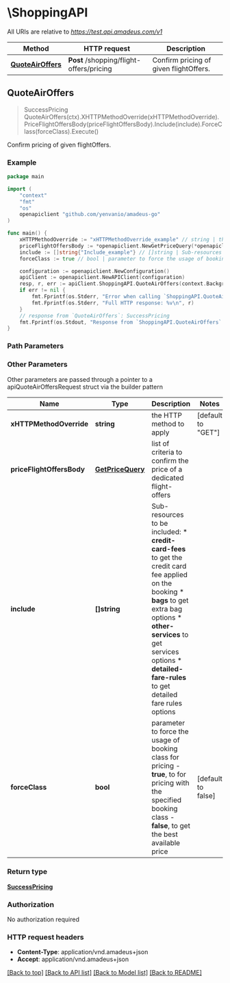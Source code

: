 # \ShoppingAPI

All URIs are relative to *https://test.api.amadeus.com/v1*

Method | HTTP request | Description
------------- | ------------- | -------------
[**QuoteAirOffers**](ShoppingAPI.md#QuoteAirOffers) | **Post** /shopping/flight-offers/pricing | Confirm pricing of given flightOffers.



## QuoteAirOffers

> SuccessPricing QuoteAirOffers(ctx).XHTTPMethodOverride(xHTTPMethodOverride).PriceFlightOffersBody(priceFlightOffersBody).Include(include).ForceClass(forceClass).Execute()

Confirm pricing of given flightOffers.

### Example

```go
package main

import (
    "context"
    "fmt"
    "os"
    openapiclient "github.com/yenvanio/amadeus-go"
)

func main() {
    xHTTPMethodOverride := "xHTTPMethodOverride_example" // string | the HTTP method to apply (default to "GET")
    priceFlightOffersBody := *openapiclient.NewGetPriceQuery(*openapiclient.NewFlightOfferPricingIn("flight-offer-pricing", []openapiclient.FlightOffer{*openapiclient.NewFlightOffer("flight-offer", "1")})) // GetPriceQuery | list of criteria to confirm the price of a dedicated flight-offers
    include := []string{"Include_example"} // []string | Sub-resources to be included:  * **credit-card-fees** to get the credit card fee applied on the booking  * **bags** to get extra bag options  * **other-services** to get services options  * **detailed-fare-rules** to get detailed fare rules options  (optional)
    forceClass := true // bool | parameter to force the usage of booking class for pricing - **true**, to for pricing with the specified booking class - **false**, to get the best available price  (optional) (default to false)

    configuration := openapiclient.NewConfiguration()
    apiClient := openapiclient.NewAPIClient(configuration)
    resp, r, err := apiClient.ShoppingAPI.QuoteAirOffers(context.Background()).XHTTPMethodOverride(xHTTPMethodOverride).PriceFlightOffersBody(priceFlightOffersBody).Include(include).ForceClass(forceClass).Execute()
    if err != nil {
        fmt.Fprintf(os.Stderr, "Error when calling `ShoppingAPI.QuoteAirOffers``: %v\n", err)
        fmt.Fprintf(os.Stderr, "Full HTTP response: %v\n", r)
    }
    // response from `QuoteAirOffers`: SuccessPricing
    fmt.Fprintf(os.Stdout, "Response from `ShoppingAPI.QuoteAirOffers`: %v\n", resp)
}
```

### Path Parameters



### Other Parameters

Other parameters are passed through a pointer to a apiQuoteAirOffersRequest struct via the builder pattern


Name | Type | Description  | Notes
------------- | ------------- | ------------- | -------------
 **xHTTPMethodOverride** | **string** | the HTTP method to apply | [default to &quot;GET&quot;]
 **priceFlightOffersBody** | [**GetPriceQuery**](GetPriceQuery.md) | list of criteria to confirm the price of a dedicated flight-offers | 
 **include** | **[]string** | Sub-resources to be included:  * **credit-card-fees** to get the credit card fee applied on the booking  * **bags** to get extra bag options  * **other-services** to get services options  * **detailed-fare-rules** to get detailed fare rules options  | 
 **forceClass** | **bool** | parameter to force the usage of booking class for pricing - **true**, to for pricing with the specified booking class - **false**, to get the best available price  | [default to false]

### Return type

[**SuccessPricing**](SuccessPricing.md)

### Authorization

No authorization required

### HTTP request headers

- **Content-Type**: application/vnd.amadeus+json
- **Accept**: application/vnd.amadeus+json

[[Back to top]](#) [[Back to API list]](../README.md#documentation-for-api-endpoints)
[[Back to Model list]](../README.md#documentation-for-models)
[[Back to README]](../README.md)

